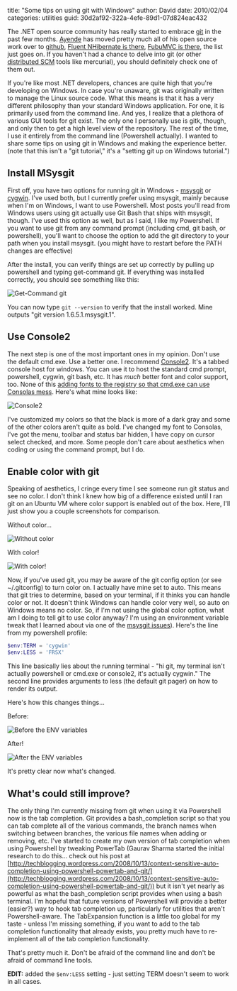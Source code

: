 
title: "Some tips on using git with Windows"
author: David
date: 2010/02/04
categories: utilities
guid: 30d2af92-322a-4efe-89d1-07d824eac432

The .NET open source community has really started to embrace
[git](http://www.git-scm.com/) in the past few months.
[Ayende](http://github.com/ayende) has moved pretty much all of his open source
work over to [github](http://github.com/), [Fluent NHibernate is
there](http://github.com/jagregory/fluent-nhibernate), [FubuMVC is
there](http://github.com/DarthFubuMVC/fubumvc), the list just goes on. If you
haven't had a chance to delve into git (or other [distributed
SCM](http://en.wikipedia.org/wiki/Distributed_revision_control) tools like
mercurial), you should definitely check one of them out. 

If you're like most .NET developers, chances are quite high that you're
developing on Windows. In case you're unaware, git was originally written to
manage the Linux source code. What this means is that it has a very different
philosophy than your standard Windows application. For one, it is primarily
used from the command line. And yes, I realize that a plethora of various GUI
tools for git exist. The only one I personally use is gitk, though, and only
then to get a high level view of the repository. The rest of the time, I use it
entirely from the command line (Powershell actually). I wanted to share some
tips on using git in Windows and making the experience better. (note that this
isn't a "git tutorial," it's a "setting git up on Windows tutorial.") 

## Install MSysgit

First off, you have two options for running git in Windows -
[msysgit](http://code.google.com/p/msysgit/) or
[cygwin](http://www.cygwin.com/). I've used both, but I currently prefer using
msysgit, mainly because when I'm on Windows, I want to use Powershell. Most
posts you'll read from Windows users using git actually use Git Bash that ships
with msysgit, though. I've used this option as well, but as I said, I like my
Powershell. If you want to use git from any command prompt (including cmd, git
bash, or powershell), you'll want to choose the option to add the git directory
to your path when you install msysgit. (you might have to restart before the
PATH changes are effective) 

After the install, you can verify things are set up correctly by pulling up
powershell and typing get-command git. If everything was installed correctly,
you should see something like this: 

![Get-Command git](https://s3.amazonaws.com/mohundro/blog/WindowsLiveWriter/SometipsonusinggitwithWindows_BECE/image_2.png)

You can now type `git --version` to verify that the install worked. Mine
outputs "git version 1.6.5.1.msysgit.1". 

## Use Console2

The next step is one of the most important ones in my opinion. Don't use the
default cmd.exe. Use a better one. I recommend
[Console2](http://sourceforge.net/projects/console/). It's a tabbed console
host for windows. You can use it to host the standard cmd prompt, powershell,
cygwin, git bash, etc. It has *much* better font and color support, too. None
of this [adding fonts to the registry so that cmd.exe can use Consolas
mess](http://www.google.com/search?q=cmd.exe%20consolas). Here's what mine
looks like: 

![Console2](https://s3.amazonaws.com/mohundro/blog/WindowsLiveWriter/SometipsonusinggitwithWindows_BECE/image_4.png)

I've customized my colors so that the black is more of a dark gray and some of
the other colors aren't quite as bold. I've changed my font to Consolas, I've
got the menu, toolbar and status bar hidden, I have copy on cursor select
checked, and more. Some people don't care about aesthetics when coding or using
the command prompt, but I do.

## Enable color with git

Speaking of aesthetics, I cringe every time I see someone run git status and
see no color. I don't think I knew how big of a difference existed until I ran
git on an Ubuntu VM where color support is enabled out of the box. Here, I'll
just show you a couple screenshots for comparison. 

Without color...
 
![Without color](https://s3.amazonaws.com/mohundro/blog/WindowsLiveWriter/SometipsonusinggitwithWindows_BECE/image_8.png)  

With color! 

![With color!](https://s3.amazonaws.com/mohundro/blog/WindowsLiveWriter/SometipsonusinggitwithWindows_BECE/image_10.png)  

Now, if you've used git, you may be aware of the git config option (or see
~/.gitconfig) to turn color on. I actually have mine set to auto. This means
that git tries to determine, based on your terminal, if it thinks you can
handle color or not. It doesn't think Windows can handle color very well, so
auto on Windows means no color. So, if I'm not using the global color option,
what am I doing to tell git to use color anyway? I'm using an environment
variable tweak that I learned about via one of the [msysgit issues](http://code.google.com/p/msysgit/issues/detail?id=326&q=color&colspec=ID%20Type%20Status%20Priority%20Component%20Owner%20Summary#c5)).
Here's the line from my powershell profile:

```powershell
$env:TERM = 'cygwin'
$env:LESS = 'FRSX'
```

This line basically lies about the running terminal - "hi git, my terminal
isn't actually powershell or cmd.exe or console2, it's actually cygwin." The
second line provides arguments to less (the default git pager) on how to render
its output. 

Here's how this changes things...

Before: 

![Before the ENV variables](https://s3.amazonaws.com/mohundro/blog/WindowsLiveWriter/SometipsonusinggitwithWindows_BECE/image_16.png)

After! 

![After the ENV variables](https://s3.amazonaws.com/mohundro/blog/WindowsLiveWriter/SometipsonusinggitwithWindows_BECE/image_18.png)

It's pretty clear now what's changed.

## What's could still improve?

The only thing I'm currently missing from git when using it via Powershell now
is the tab completion. Git provides a bash\_completion script so that you can
tab complete all of the various commands, the branch names when switching
between branches, the various file names when adding or removing, etc. I've
started to create my own version of tab completion when using Powershell by
tweaking PowerTab (Gaurav Sharma started the initial research to do this...
check out his post at
[http://techblogging.wordpress.com/2008/10/13/context-sensitive-auto-completion-using-powershell-powertab-and-git/](http://techblogging.wordpress.com/2008/10/13/context-sensitive-auto-completion-using-powershell-powertab-and-git/))
but it isn't yet nearly as powerful as what the bash\_completion script provides
when using a bash terminal. I'm hopeful that future versions of Powershell will
provide a better (easier?) way to hook tab completion up, particularly for
utilities that aren't Powershell-aware. The TabExpansion function is a little
too global for my taste - unless I'm missing something, if you want to add to
the tab completion functionality that already exists, you pretty much have to
re-implement all of the tab completion functionality. 
 
That's pretty much it. Don't be afraid of the command line and don't be afraid
of command line tools. 

**EDIT:** added the `$env:LESS` setting - just setting TERM doesn't seem to work
in all cases.

